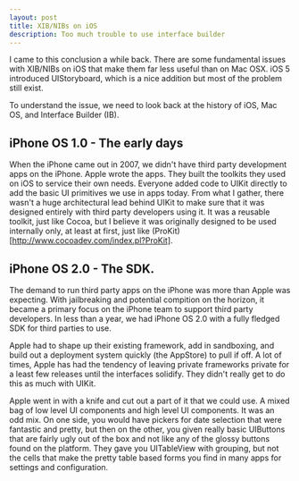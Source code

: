 ```yaml
---
layout: post
title: XIB/NIBs on iOS
description: Too much trouble to use interface builder
---
```


I came to this conclusion a while back. There are some fundamental issues with XIB/NIBs on iOS that make them far less useful than on Mac OSX. iOS 5 introduced UIStoryboard, which is a nice addition but most of the problem still exist.

To understand the issue, we need to look back at the history of iOS, Mac OS, and Interface Builder (IB). 

iPhone OS 1.0 - The early days
------------------------------

When the iPhone came out in 2007, we didn't have third party development apps on the iPhone. Apple wrote the apps. They built the toolkits they used on iOS to service their own needs. Everyone added code to UIKit directly to add the basic UI primitives we use in apps today. From what I gather, there wasn't a huge architectural lead behind UIKit to make sure that it was designed entirely with third party developers using it. It was a reusable toolkit, just like Cocoa, but I believe it was originally designed to be used internally only, at least at first, just like (ProKit)[http://www.cocoadev.com/index.pl?ProKit]. 

iPhone OS 2.0 - The SDK.
------------------------

The demand to run third party apps on the iPhone was more than Apple was expecting. With jailbreaking and potential compition on the horizon, it became a primary focus on the iPhone team to support third party developers. In less than a year, we had iPhone OS 2.0 with a fully fledged SDK for third parties to use. 

Apple had to shape up their existing framework, add in sandboxing, and build out a deployment system quickly (the AppStore) to pull if off. A lot of times, Apple has had the tendency of leaving private frameworks private for a least few releases until the interfaces solidify. They didn't really get to do this as much with UIKit. 

Apple went in with a knife and cut out a part of it that we could use. A mixed bag of low level UI components and high level UI components. It was an odd mix. On one side, you would have pickers for date selection that were fantastic and pretty, but then on the other, you given really basic UIButtons that are fairly ugly out of the box and not like any of the glossy buttons found on the platform. They gave you UITableView with grouping, but not the cells that make the pretty table based forms you find in many apps for settings and configuration. 

